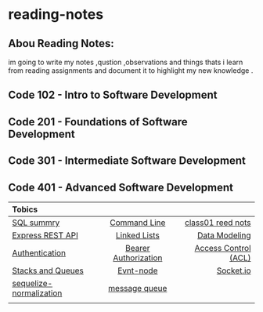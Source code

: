 # reading-notes

##  Abou Reading Notes:    
  
  im going to write my notes ,qustion ,observations and things thats i learn from  reading assignments and  document it to highlight my new knowledge .

  ## Code 102 - Intro to Software Development
## Code 201 - Foundations of Software Development
## Code 301 - Intermediate Software Development
## Code 401 - Advanced Software Development

  <!-- | Tobic  |
| -------------| 
| [SQL summry](https://github.com/islamrwashdeh/reading-notes/blob/main/not-sql/sql.md)  | 
|[Command Line](commandline/command.md)| 
|[class01 reed nots](https://github.com/islamrwashdeh/reading-notes/blob/main/commandline/Class%2001%20-%20TDD.md)|       
|[Express REST API](https://github.com/islamrwashdeh/reading-notes/blob/main/class02/Express%20REST%20API.md)| 
|[Linked Lists](/cls02%20-cls03/Linked%20Lists.md)| 
| [Data Modeling](/cls02%20-cls03/Data%20Modeling.md)| 
| [Authentication](/reading/Authentication.md)|  -->


| Tobics   |  |  |
| :------------ |:---------------:| -----:|
| [SQL summry](https://github.com/islamrwashdeh/reading-notes/blob/main/not-sql/sql.md)  | [Command Line](commandline/command.md)|[class01 reed nots](https://github.com/islamrwashdeh/reading-notes/blob/main/commandline/Class%2001%20-%20TDD.md)| 
|  [Express REST API](https://github.com/islamrwashdeh/reading-notes/blob/main/class02/Express%20REST%20API.md)  | [Linked Lists](/cls02%20-cls03/Linked%20Lists.md)  |   [Data Modeling](/cls02%20-cls03/Data%20Modeling.md) |
| [Authentication](/reading/Authentication.md)| [Bearer Authorization](/reading/Bearer%20Authorization/Bearer%20Authorization.md)   | [Access Control (ACL)](/reading/Access%20Control%20(ACL).md)  |
|[Stacks and Queues](/reading/Stacks%20and%20Queues.md) |[Evnt-node](https://github.com/islamrwashdeh/reading-notes/blob/main/reading/Event%20-%20Node.mdgit) |[Socket.io](/reading/Socket.io.md)| 
|[sequelize-normalization](reading/sequelize-normalization.md) |[message queue](https://github.com/islamrwashdeh/reading-notes/blob/main/reading/Message%20Queues.md) | | 
|| | | 

